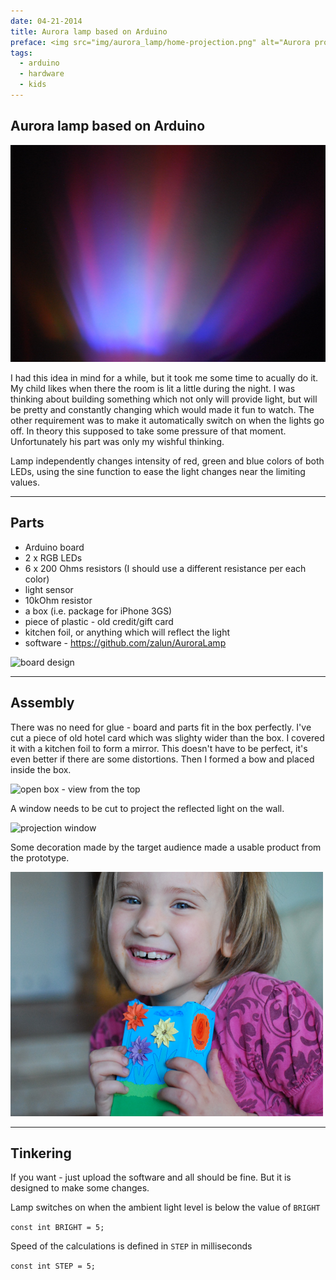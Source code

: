 ```yaml
---
date: 04-21-2014
title: Aurora lamp based on Arduino
preface: <img src="img/aurora_lamp/home-projection.png" alt="Aurora projection"/><br/>Building a hardware emulation of Aurora using Arduino and 2 RGB LEDs. I wanted something which not only will provide light, but will be pretty and fun to watch...  
tags:
  - arduino
  - hardware
  - kids
---
```


## Aurora lamp based on Arduino

![result](../img/aurora_lamp/1-projection.png)

I had this idea in mind for a while, but it took me some time to acually do it.  My child likes when there the room is lit a little during the night. I was thinking about building something which not only will provide light, but will be pretty and constantly changing which would made it fun to watch.  The other requirement was to make it automatically switch on when the lights go off. In theory this supposed to take some pressure of that moment.  Unfortunately his part was only my wishful thinking.  

Lamp independently changes intensity of red, green and blue colors of both LEDs, using the sine function to ease the light changes near the limiting values.

---

## Parts

* Arduino board
* 2 x RGB LEDs
* 6 x 200 Ohms resistors (I should use a different resistance per each color)
* light sensor
* 10kOhm resistor
* a box (i.e. package for iPhone 3GS)
* piece of plastic - old credit/gift card
* kitchen foil, or anything which will reflect the light
* software - https://github.com/zalun/AuroraLamp

![board design](../img/aurora_lamp/0-schema.png)

---

## Assembly

There was no need for glue - board and parts fit in the box perfectly. I've cut a piece of old hotel card which was slighty wider than the box. I covered it with a kitchen foil to form a mirror.  This doesn't have to be perfect, it's even better if there are some distortions. Then I formed a bow and placed inside the box.

![open box - view from the top](../img/aurora_lamp/2-construction.png)

A window needs to be cut to project the reflected light on the wall.

![projection window](../img/aurora_lamp/4-box-top.jpg)

Some decoration made by the target audience made a usable product from the prototype.

![happy kid](../img/aurora_lamp/6-happykid.png)

---

## Tinkering

If you want - just upload the software and all should be fine. But it is designed to make some changes.

Lamp switches on when the ambient light level is below the value of `BRIGHT`

```const int BRIGHT = 5;```

Speed of the calculations is defined in `STEP` in milliseconds

```const int STEP = 5;```
